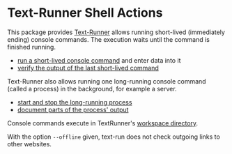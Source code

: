 # Text-Runner Shell Actions

This package provides [Text-Runner](https://github.com/kevgo/text-runner) allows
running short-lived (immediately ending) console commands. The execution waits
until the command is finished running.

- [run a short-lived console command](run_console_command.md) and enter data
  into it
- [verify the output of the last short-lived command](verify_console_command_output.md)

Text-Runner also allows running one long-running console command (called a
process) in the background, for example a server.

- [start and stop the long-running process](start_stop_process.md)
- [document parts of the process' output](verify_process_output.md)

Console commands execute in TextRunner's
[workspace directory](#interacting-with-the-local-filesystem).

With the option `--offline` given, text-run does not check outgoing links to
other websites.
